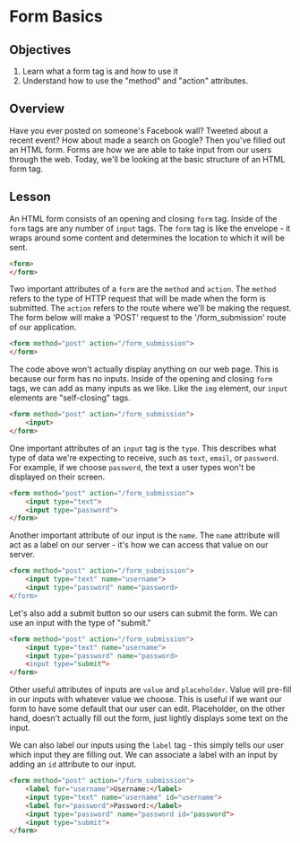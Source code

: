# Form Basics

## Objectives

1. Learn what a form tag is and how to use it
2. Understand how to use the "method" and "action" attributes. 

## Overview

Have you ever posted on someone's Facebook wall? Tweeted about a recent event? How about made a search on Google? Then you've filled out an HTML form. Forms are how we are able to take input from our users through the web. Today, we'll be looking at the basic structure of an HTML form tag. 

## Lesson

An HTML form consists of an opening and closing `form` tag. Inside of the `form` tags are any number of `input` tags. The `form` tag is like the envelope - it wraps around some content and determines the location to which it will be sent.

```html
<form>
</form>
```
Two important attributes of a `form` are the `method` and `action`. The `method` refers to the type of HTTP request that will be made when the form is submitted. The `action` refers to the route where we'll be making the request. The form below will make a 'POST' request to the '/form_submission' route of our application. 

```html
<form method="post" action="/form_submission">
</form>
```

The code above won't actually display anything on our web page. This is because our form has no inputs. Inside of the opening and closing `form` tags, we can add as many inputs as we like. Like the `img` element, our `input` elements are "self-closing" tags. 

```html
<form method="post" action="/form_submission">
	<input>
</form>
```

One important attributes of an `input` tag is the  `type`. This describes what type of data we're expecting to receive, such as `text`, `email`, or `password`. For example, if we choose `password`, the text a user types won't be displayed on their screen.  

```html
<form method="post" action="/form_submission">
	<input type="text">
	<input type="password">
</form>
```

Another important attribute of our input is the `name`. The `name` attribute will act as a label on our server - it's how we can access that value on our server.

```html
<form method="post" action="/form_submission">
	<input type="text" name="username">
	<input type="password" name="password>
</form>
```

Let's also add a submit button so our users can submit the form. We can use an input with the type of "submit." 

```html
<form method="post" action="/form_submission">
	<input type="text" name="username">
	<input type="password" name="password>
	<input type="submit">
</form>
```

Other useful attributes of inputs are `value` and `placeholder`. Value will pre-fill in our inputs with whatever value we choose. This is useful if we want our form to have some default that our user can edit. Placeholder, on the other hand, doesn't actually fill out the form, just lightly displays some text on the input. 

We can also label our inputs using the `label` tag - this simply tells our user which input they are filling out. We can associate a label with an input by adding an `id` attribute to our input. 

```html
<form method="post" action="/form_submission">
	<label for="username">Username:</label>
	<input type="text" name="username" id="username">
	<label for="password">Password:</label>
	<input type="password" name="password id="password">
	<input type="submit">
</form>
```
